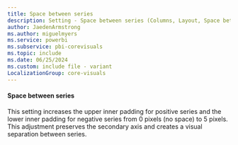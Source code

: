 ```yaml
---
title: Space between series
description: Setting - Space between series (Columns, Layout, Space between series)
author: JaedenArmstrong
ms.author: miguelmyers
ms.service: powerbi
ms.subservice: pbi-corevisuals
ms.topic: include
ms.date: 06/25/2024
ms.custom: include file - variant
LocalizationGroup: core-visuals
---
```

#### Space between series

This setting increases the upper inner padding for positive series and the lower inner padding for negative series from 0 pixels (no space) to 5 pixels. This adjustment preserves the secondary axis and creates a visual separation between series.
